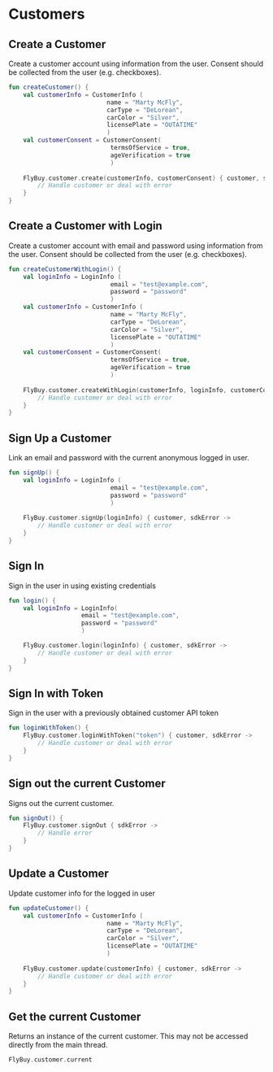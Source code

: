 # Customers

## Create a Customer

Create a customer account using information from the user. Consent should be collected from the user (e.g. checkboxes).

```kotlin
fun createCustomer() {
    val customerInfo = CustomerInfo (
                           name = "Marty McFly",
                           carType = "DeLorean",
                           carColor = "Silver",
                           licensePlate = "OUTATIME"
                           )
    val customerConsent = CustomerConsent(
                            termsOfService = true,
                            ageVerification = true
                            )
    
    FlyBuy.customer.create(customerInfo, customerConsent) { customer, sdkError ->
        // Handle customer or deal with error
    }
}
```

## Create a Customer with Login

Create a customer account with email and password using information from the user. Consent should be collected from the user (e.g. checkboxes).

```kotlin
fun createCustomerWithLogin() {
    val loginInfo = LoginInfo (
                            email = "test@example.com",
                            password = "password"
                            )
    val customerInfo = CustomerInfo (
                            name = "Marty McFly",
                            carType = "DeLorean",
                            carColor = "Silver",
                            licensePlate = "OUTATIME"
                            )
    val customerConsent = CustomerConsent(
                            termsOfService = true,
                            ageVerification = true
                            )
    
    FlyBuy.customer.createWithLogin(customerInfo, loginInfo, customerConsent) { customer , sdkError ->
        // Handle customer or deal with error
    }
}
```

## Sign Up a Customer

Link an email and password with the current anonymous logged in user. 

```kotlin
fun signUp() {
    val loginInfo = LoginInfo (
                            email = "test@example.com",
                            password = "password"
                            )
    
    FlyBuy.customer.signUp(loginInfo) { customer, sdkError ->
        // Handle customer or deal with error
    }
}
```

## Sign In

Sign in the user in using existing credentials

```kotlin
fun login() {
    val loginInfo = LoginInfo(
                    email = "test@example.com",
                    password = "password"
                    )

    FlyBuy.customer.login(loginInfo) { customer, sdkError ->
        // Handle customer or deal with error
    }
}
```

## Sign In with Token

Sign in the user with a previously obtained customer API token

```kotlin
fun loginWithToken() {
    FlyBuy.customer.loginWithToken("token") { customer, sdkError ->
        // Handle customer or deal with error
    }
}
```

## Sign out the current Customer

Signs out the current customer.

```kotlin
fun signOut() {
    FlyBuy.customer.signOut { sdkError ->
        // Handle error
    }
}
```

## Update a Customer

Update customer info for the logged in user

```kotlin
fun updateCustomer() {
    val customerInfo = CustomerInfo (
                           name = "Marty McFly",
                           carType = "DeLorean",
                           carColor = "Silver",
                           licensePlate = "OUTATIME"
                           )
    
    FlyBuy.customer.update(customerInfo) { customer, sdkError ->
        // Handle customer or deal with error
    }
}
```

## Get the current Customer

Returns an instance of the current customer. This may not be accessed directly from the main thread.

```kotlin
FlyBuy.customer.current
```



